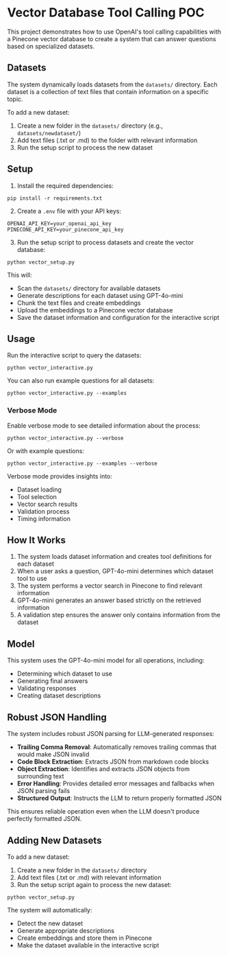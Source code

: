 # Vector Database Tool Calling POC

This project demonstrates how to use OpenAI's tool calling capabilities with a Pinecone vector database to create a system that can answer questions based on specialized datasets.

## Datasets

The system dynamically loads datasets from the `datasets/` directory. Each dataset is a collection of text files that contain information on a specific topic.

To add a new dataset:
1. Create a new folder in the `datasets/` directory (e.g., `datasets/newdataset/`)
2. Add text files (.txt or .md) to the folder with relevant information
3. Run the setup script to process the new dataset

## Setup

1. Install the required dependencies:
```
pip install -r requirements.txt
```

2. Create a `.env` file with your API keys:
```
OPENAI_API_KEY=your_openai_api_key
PINECONE_API_KEY=your_pinecone_api_key
```

3. Run the setup script to process datasets and create the vector database:
```
python vector_setup.py
```

This will:
- Scan the `datasets/` directory for available datasets
- Generate descriptions for each dataset using GPT-4o-mini
- Chunk the text files and create embeddings
- Upload the embeddings to a Pinecone vector database
- Save the dataset information and configuration for the interactive script

## Usage

Run the interactive script to query the datasets:
```
python vector_interactive.py
```

You can also run example questions for all datasets:
```
python vector_interactive.py --examples
```

### Verbose Mode

Enable verbose mode to see detailed information about the process:
```
python vector_interactive.py --verbose
```

Or with example questions:
```
python vector_interactive.py --examples --verbose
```

Verbose mode provides insights into:
- Dataset loading
- Tool selection
- Vector search results
- Validation process
- Timing information

## How It Works

1. The system loads dataset information and creates tool definitions for each dataset
2. When a user asks a question, GPT-4o-mini determines which dataset tool to use
3. The system performs a vector search in Pinecone to find relevant information
4. GPT-4o-mini generates an answer based strictly on the retrieved information
5. A validation step ensures the answer only contains information from the dataset

## Model

This system uses the GPT-4o-mini model for all operations, including:
- Determining which dataset to use
- Generating final answers
- Validating responses
- Creating dataset descriptions

## Robust JSON Handling

The system includes robust JSON parsing for LLM-generated responses:

- **Trailing Comma Removal**: Automatically removes trailing commas that would make JSON invalid
- **Code Block Extraction**: Extracts JSON from markdown code blocks
- **Object Extraction**: Identifies and extracts JSON objects from surrounding text
- **Error Handling**: Provides detailed error messages and fallbacks when JSON parsing fails
- **Structured Output**: Instructs the LLM to return properly formatted JSON

This ensures reliable operation even when the LLM doesn't produce perfectly formatted JSON.

## Adding New Datasets

To add a new dataset:
1. Create a new folder in the `datasets/` directory
2. Add text files (.txt or .md) with relevant information
3. Run the setup script again to process the new dataset:
```
python vector_setup.py
```

The system will automatically:
- Detect the new dataset
- Generate appropriate descriptions
- Create embeddings and store them in Pinecone
- Make the dataset available in the interactive script 